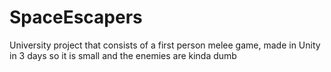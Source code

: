 # SpaceEscapers
University project that consists of a first person melee game, made in Unity in 3 days so it is small and the enemies are kinda dumb
